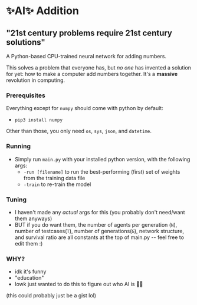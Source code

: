 # ✨AI✨ Addition

## "21st century problems require 21st century solutions"

A Python-based CPU-trained neural network for adding numbers.

This solves a problem that everyone has, but *no one* has invented a solution for yet: how to make a computer add numbers together. It's a **massive** revolution in computing.

### Prerequisites

Everything except for `numpy` should come with python by default:

- `pip3 install numpy`

Other than those, you only need `os`, `sys`, `json`, and `datetime`.

### Running

- Simply run `main.py` with your installed python version, with the following args:
  - `-run [filename]` to run the best-performing (first) set of weights from the training data file
  - `-train` to re-train the model

### Tuning

- I haven't made any *actual* args for this (you probably don't need/want them anyways)
- BUT if you do want them, the number of agents per generation (`N`), number of testcases(`T`), number of generations(`G`), network structure, and survival ratio are all constants at the top of main.py -- feel free to edit them :)

### WHY?

- idk it's funny
- "education"
- lowk just wanted to do this to figure out who AI is 🤷‍♂️

(this could probably just be a gist lol)
